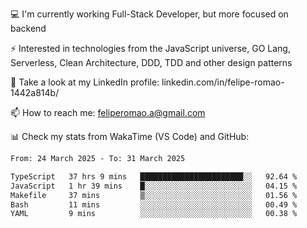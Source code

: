 💻 I'm currently working Full-Stack Developer, but more focused on backend

⚡ Interested in technologies from the JavaScript universe, GO Lang, Serverless, Clean Architecture, DDD, TDD and other design patterns

👥 Take a look at my LinkedIn profile: linkedin.com/in/felipe-romao-1442a814b/

📫 How to reach me: feliperomao.a@gmail.com

📊 Check my stats from WakaTime (VS Code) and GitHub:

<!--START_SECTION:waka-->

```txt
From: 24 March 2025 - To: 31 March 2025

TypeScript   37 hrs 9 mins   ███████████████████████░░   92.64 %
JavaScript   1 hr 39 mins    █░░░░░░░░░░░░░░░░░░░░░░░░   04.15 %
Makefile     37 mins         ▒░░░░░░░░░░░░░░░░░░░░░░░░   01.56 %
Bash         11 mins         ░░░░░░░░░░░░░░░░░░░░░░░░░   00.49 %
YAML         9 mins          ░░░░░░░░░░░░░░░░░░░░░░░░░   00.38 %
```

<!--END_SECTION:waka-->
